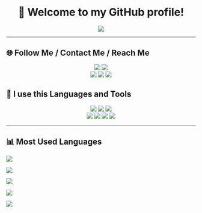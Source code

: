 <!-- 🧁 Text Topper -->
<h1 align="center">👋 Welcome to my GitHub profile!</h1>

<p align="center">
  <img src="https://readme-typing-svg.herokuapp.com?font=Fira+Code&size=22&duration=3000&pause=1000&color=FEC8D8¢er=true&vCenter=true&width=440&lines=Hello!+I'm+KEMAL.;I'm+front-end+developer.;Welcome+to+my+GitHub+profile;If+you+encounter+any+problems,;contact+me+on+Telegram,;and+I+will+answer+you!">
</p>

---

## 🌐 Follow Me / Contact Me / Reach Me

<p align="center">  
  <a href="mailto:kemalatayew913@gmail.com"><img src="https://img.shields.io/badge/Gmail-D14836?style=for-the-badge&logo=gmail&logoColor=white"/></a>
  <a href="https://t.me/kemal_studio" target="_blank"><img src="https://img.shields.io/badge/Telegram-2CA5E0?style=for-the-badge&logo=telegram&logoColor=white"/></a>
  <br/>
  <a href="https://tiktok.com/"><img src="https://img.shields.io/badge/TikTok-010101?style=for-the-badge&logo=tiktok&logoColor=white"/></a>
  <a href="https://instagram.com/"><img src="https://img.shields.io/badge/Instagram-%23E4405F.svg?style=for-the-badge&logo=instagram&logoColor=white"/></a>
  <a href="https://teams.microsoft.com/l/chat/0/0?users=kemalatayew913@outlook.com" target="_blank"><img src="https://img.shields.io/badge/Microsoft%20Teams-6264A7?style=for-the-badge&logo=microsoftteams&logoColor=white"/></a>
</p>

## 🧰 I use this Languages and Tools

<p align="center">
  <img src="https://img.shields.io/badge/HTML-E34F26?style=for-the-badge&logo=html5&logoColor=white"/>
  <img src="https://img.shields.io/badge/CSS-1572B6?style=for-the-badge&logo=css3&logoColor=white"/>
  <img src="https://img.shields.io/badge/JavaScript-F7DF1E?style=for-the-badge&logo=javascript&logoColor=black"/>
  <br/>
  <img src="https://img.shields.io/badge/Figma-F24E1E?style=for-the-badge&logo=figma&logoColor=white"/>
  <img src="https://img.shields.io/badge/GitHub-181717?style=for-the-badge&logo=github&logoColor=white"/>
  <img src="https://img.shields.io/badge/Bootstrap-7952B3?style=for-the-badge&logo=bootstrap&logoColor=white"/>
  <img src="https://img.shields.io/badge/SASS-CC6699?style=for-the-badge&logo=sass&logoColor=white"/>
</p>

---

## 📊 Most Used Languages
![](https://github-profile-summary-cards.vercel.app/api/cards/profile-details?username=Kemalstudio&theme=solarized_dark)


![](https://github-profile-summary-cards.vercel.app/api/cards/most-commit-language?username=Kemalstudio&theme=solarized_dark)


![](https://github-profile-summary-cards.vercel.app/api/cards/repos-per-language?username=Kemalstudio&theme=solarized_dark)


![](https://github-profile-summary-cards.vercel.app/api/cards/stats?username=Kemalstudio&theme=solarized_dark)


![](https://github-profile-summary-cards.vercel.app/api/cards/productive-time?username=Kemalstudio&theme=solarized_dark)

